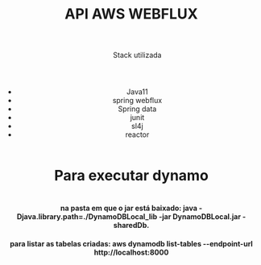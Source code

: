<header>
<h1>API AWS WEBFLUX</h1>
</header>
<header> 
<ul>
<header><p>Stack utilizada</p></header>
<li>Java11</li>
<li>spring webflux</li>
<li>Spring data</li>
<li>junit</li>
<li>sl4j</li>
<li>reactor</li>
</ul>
</header>

<header>
<h1>Para executar dynamo<h1>
<p>
<h4>
na pasta em que o jar está baixado: java -Djava.library.path=./DynamoDBLocal_lib -jar DynamoDBLocal.jar -sharedDb.
</h4>
</p>
<p>
<h4>
para listar as tabelas criadas: aws dynamodb list-tables --endpoint-url http://localhost:8000
</h4>
</p>

</header>